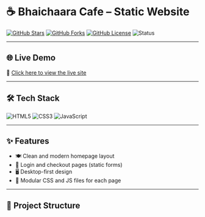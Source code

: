 # ☕ Bhaichaara Cafe – Static Website

[![GitHub Stars](https://img.shields.io/github/stars/Sahil-Pant/Cafe-Website?style=social)](https://github.com/Sahil-Pant/Cafe-Website/stargazers)
[![GitHub Forks](https://img.shields.io/github/forks/Sahil-Pant/Cafe-Website?style=social)](https://github.com/Sahil-Pant/Cafe-Website/forks)
[![GitHub License](https://img.shields.io/github/license/Sahil-Pant/Cafe-Website?style=flat-square)](https://github.com/Sahil-Pant/Cafe-Website/blob/main/LICENSE)
![Status](https://img.shields.io/badge/status-active-brightgreen?style=flat-square)

---

## 🌐 Live Demo

🔗 [Click here to view the live site](https://sahil-pant.github.io/Cafe-Website/)

---

## 🛠️ Tech Stack

![HTML5](https://img.shields.io/badge/-HTML5-E34F26?logo=html5&logoColor=fff&style=flat)
![CSS3](https://img.shields.io/badge/-CSS3-1572B6?logo=css3&logoColor=fff&style=flat)
![JavaScript](https://img.shields.io/badge/-JavaScript-F7DF1E?logo=javascript&logoColor=000&style=flat)

---

## ✨ Features

- 🍽️ Clean and modern homepage layout
- 🔐 Login and checkout pages (static forms)
- 🖥️ Desktop-first design
- 📂 Modular CSS and JS files for each page

---

## 🚀 Project Structure

